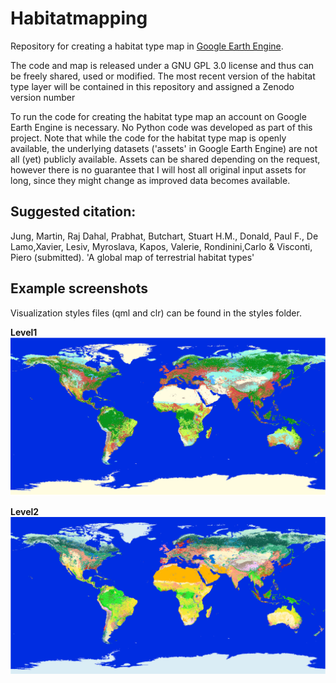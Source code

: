 # Habitatmapping
Repository for creating a habitat type map in [Google Earth Engine](https://earthengine.google.com/).

The code and map is released under a GNU GPL 3.0 license and thus can be freely shared, used or modified.
The most recent version of the habitat type layer will be contained in this repository and assigned a Zenodo version number

To run the code for creating the habitat type map an account on Google Earth Engine is necessary. No Python code was developed as part of this project. Note that while the code for the habitat type map is openly available, the underlying datasets ('assets' in Google Earth Engine) are not all (yet) publicly available. Assets can be shared depending on the request, however there is no guarantee that I will host all original input assets for long, since they might change as improved data becomes available.

## Suggested citation:

Jung, Martin, Raj Dahal, Prabhat, Butchart, Stuart H.M., Donald, Paul F., De Lamo,Xavier, Lesiv, Myroslava, Kapos, Valerie, Rondinini,Carlo & Visconti, Piero (submitted). 'A global map of terrestrial habitat types'

<ZENODO>

## Example screenshots

Visualization styles files (qml and clr) can be found in the styles folder.

**Level1**
![Level 1](screen_lvl1.png)

**Level2**
![Level 2](screen_lvl2.png)

